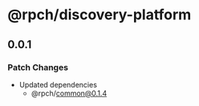 # @rpch/discovery-platform

## 0.0.1

### Patch Changes

- Updated dependencies
  - @rpch/common@0.1.4

